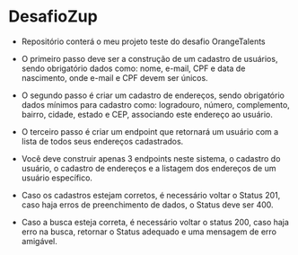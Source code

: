 # DesafioZup
- Repositório conterá o meu projeto teste do desafio OrangeTalents

- O primeiro passo deve ser a construção de um cadastro de usuários, sendo obrigatório dados como: nome, e-mail, CPF e data de nascimento, onde e-mail e CPF devem ser únicos.

- O segundo passo é criar um cadastro de endereços, sendo obrigatório dados mínimos para cadastro como: logradouro, número, complemento, bairro, cidade, estado e CEP, associando este endereço ao usuário.

- O terceiro passo é criar um endpoint que retornará um usuário com a lista de todos seus endereços cadastrados.

- Você deve construir apenas 3 endpoints neste sistema, o cadastro do usuário, o cadastro de endereços e a listagem dos endereços de um usuário específico.
- Caso os cadastros estejam corretos, é necessário voltar o Status 201, caso haja erros de preenchimento de dados, o Status deve ser 400.
- Caso a busca esteja correta, é necessário voltar o status 200, caso haja erro na busca, retornar o Status adequado e uma mensagem de erro amigável.
